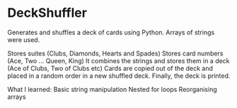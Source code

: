# DeckShuffler
Generates and shuffles a deck of cards using Python.
Arrays of strings were used.

Stores suites (Clubs, Diamonds, Hearts and Spades)
Stores card numbers (Ace, Two ... Queen, King)
It combines the strings and stores them in a deck (Ace of Clubs, Two of Clubs etc)
Cards are copied out of the deck and placed in a random order in a new shuffled deck.
Finally, the deck is printed.

What I learned:
Basic string manipulation
Nested for loops
Reorganising arrays
